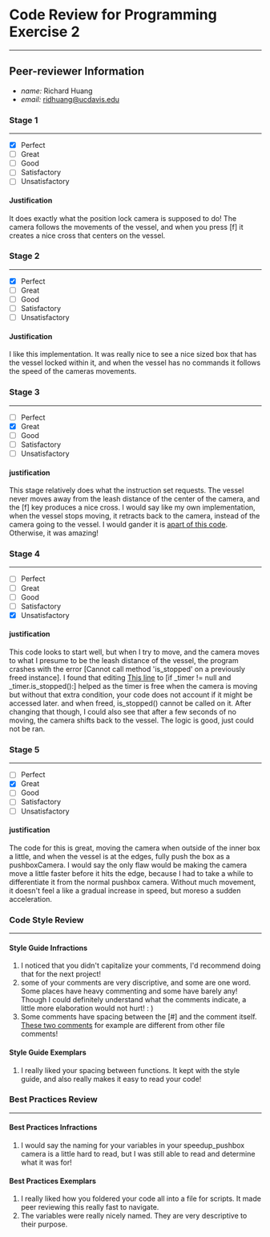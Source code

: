 # Code Review for Programming Exercise 2 #
------------------------------------------
## Peer-reviewer Information

* *name:* Richard Huang
* *email:* ridhuang@ucdavis.edu

### Stage 1 ###
---
- [x] Perfect
- [ ] Great
- [ ] Good
- [ ] Satisfactory
- [ ] Unsatisfactory

#### Justification ##### 

It does exactly what the position lock camera is supposed to do! The camera follows the movements of the vessel, and when you press [f] it creates a nice cross that centers on the vessel.

### Stage 2 ###
---
- [x] Perfect
- [ ] Great
- [ ] Good
- [ ] Satisfactory
- [ ] Unsatisfactory

#### Justification ##### 
I like this implementation. It was really nice to see a nice sized box that has the vessel locked within it, and when the vessel has no commands it follows the speed of the cameras movements.

### Stage 3 ###
---
- [ ] Perfect
- [x] Great
- [ ] Good
- [ ] Satisfactory
- [ ] Unsatisfactory

#### justification ##### 
This stage relatively does what the instruction set requests. The vessel never moves away from the leash distance of the center of the camera, and the [f] key produces a nice cross. I would say like my own implementation, when the vessel stops moving, it retracts back to the camera, instead of the camera going to the vessel. I would gander it is [apart of this code](https://github.com/ensemble-ai/exercise-2-camera-control-ruohan8/blob/5385dafb20719816017f77408205d7d4bbaafd46/Obscura/scripts/camera_controllers/position_lock_lerp.gd#L32-L36). Otherwise, it was amazing!

### Stage 4 ###
---
- [ ] Perfect
- [ ] Great
- [ ] Good
- [ ] Satisfactory
- [x] Unsatisfactory

#### justification ##### 
This code looks to start well, but when I try to move, and the camera moves to what I presume to be the leash distance of the vessel, the program crashes with the error [Cannot call method 'is_stopped' on a previously freed instance]. I found that editing [This line](https://github.com/ensemble-ai/exercise-2-camera-control-ruohan8/blob/5385dafb20719816017f77408205d7d4bbaafd46/Obscura/scripts/camera_controllers/lerp_target_focus.gd#L52) to [if _timer != null and _timer.is_stopped():] helped as the timer is free when the camera is moving but without that extra condition, your code does not account if it might be accessed later. and when freed, is_stopped() cannot be called on it. After changing that though, I could also see that after a few seconds of no moving, the camera shifts back to the vessel. The logic is good, just could not be ran.

### Stage 5 ###
---
- [ ] Perfect
- [x] Great
- [ ] Good
- [ ] Satisfactory
- [ ] Unsatisfactory

#### justification ##### 
The code for this is great, moving the camera when outside of the inner box a little, and when the vessel is at the edges, fully push the box as a pushboxCamera. I would say the only flaw would be making the camera move a little faster before it hits the edge, because I had to take a while to differentiate it from the normal pushbox camera. Without much movement, it doesn't feel a like a gradual increase in speed, but moreso a sudden acceleration.
 
### Code Style Review ###
---
#### Style Guide Infractions ####
1. I noticed that you didn't capitalize your comments, I'd recommend doing that for the next project!
2. some of your comments are very discriptive, and some are one word. Some places have heavy commenting and some have barely any! Though I could definitely understand what the comments indicate, a little more elaboration would not hurt! : )
3. Some comments have spacing between the [#] and the comment itself. [These two comments](https://github.com/ensemble-ai/exercise-2-camera-control-ruohan8/blob/5385dafb20719816017f77408205d7d4bbaafd46/Obscura/scripts/camera_controllers/auto_scroll.gd#L33-L34) for example are different from other file comments!
#### Style Guide Exemplars ####
1. I really liked your spacing between functions. It kept with the style guide, and also really makes it easy to read your code!

### Best Practices Review ###
---
#### Best Practices Infractions ####
1. I would say the naming for your variables in your speedup_pushbox camera is a little hard to read, but I was still able to read and determine what it was for!
#### Best Practices Exemplars ####
1. I really liked how you foldered your code all into a file for scripts. It made peer reviewing this really fast to navigate.
2. The variables were really nicely named. They are very descriptive to their purpose.
    

